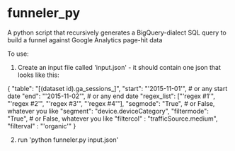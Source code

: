 # funneler_py
A python script that recursively generates a BigQuery-dialect SQL query to build a funnel against Google Analytics page-hit data

To use:

1. Create an input file called 'input.json' - it should contain one json that looks like this:

{
	"table": "[(dataset id).ga_sessions_]",
	"start": "'2015-11-01'", # or any start date
	"end": "'2015-11-02'", # or any end date
	"regex_list": ["'regex #1'",
		"'regex #2'",
		"'regex #3'",
		"'regex #4'"],
	"segmode": "True", # or False, whatever you like
	"segment": "device.deviceCategory",
	"filtermode": "True", # or False, whatever you like
	"filtercol" : "trafficSource.medium",
	"filterval" : "'organic'"
}

2. run 'python funneler.py input.json'
